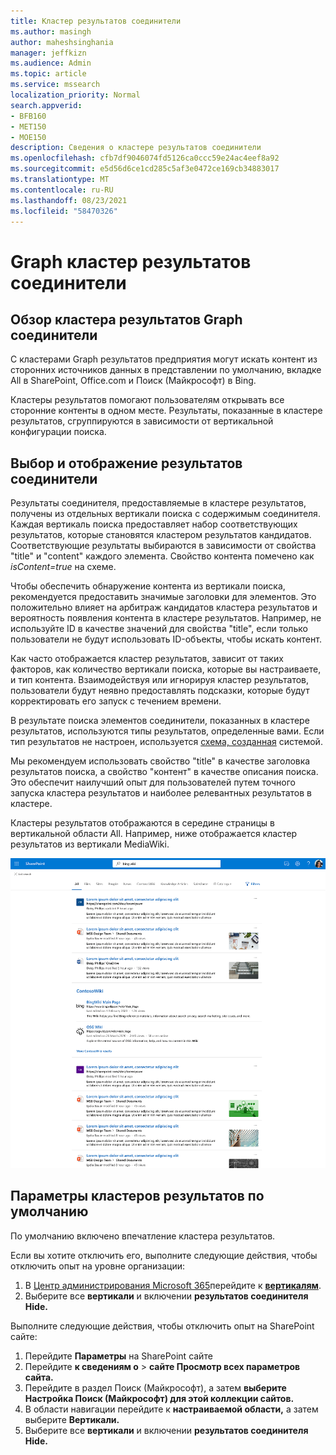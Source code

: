 ```yaml
---
title: Кластер результатов соединители
ms.author: masingh
author: maheshsinghania
manager: jeffkizn
ms.audience: Admin
ms.topic: article
ms.service: mssearch
localization_priority: Normal
search.appverid:
- BFB160
- MET150
- MOE150
description: Сведения о кластере результатов соединители
ms.openlocfilehash: cfb7df9046074fd5126ca0ccc59e24ac4eef8a92
ms.sourcegitcommit: e5d56d6ce1cd285c5af3e0472ce169cb34883017
ms.translationtype: MT
ms.contentlocale: ru-RU
ms.lasthandoff: 08/23/2021
ms.locfileid: "58470326"
---
```

# <a name="graph-connectors-result-cluster"></a>Graph кластер результатов соединители

## <a name="overview-of-the-graph-connectors-result-cluster"></a>Обзор кластера результатов Graph соединители  

С кластерами Graph результатов предприятия могут искать контент из сторонних источников данных  в представлении по умолчанию, вкладке All в SharePoint, Office.com и Поиск (Майкрософт) в Bing.

Кластеры результатов помогают пользователям открывать все сторонние контенты в одном месте. Результаты, показанные в кластере результатов, сгруппируются в зависимости от вертикальной конфигурации поиска.

## <a name="how-connector-results-are-selected-and-displayed"></a>Выбор и отображение результатов соединители

Результаты соединителя, предоставляемые в кластере результатов, получены из отдельных вертикали поиска с содержимым соединителя. Каждая вертикаль поиска предоставляет набор соответствующих результатов, которые становятся кластером результатов кандидатов. Соответствующие результаты выбираются в зависимости от свойства "title" и "content" каждого элемента. Свойство контента помечено как *isContent=true* на схеме.

Чтобы обеспечить обнаружение контента из вертикали поиска, рекомендуется предоставить значимые заголовки для элементов. Это положительно влияет на арбитраж кандидатов кластера результатов и вероятность появления контента в кластере результатов. Например, не используйте ID в качестве значений для свойства "title", если только пользователи не будут использовать ID-объекты, чтобы искать контент.

Как часто отображается кластер результатов, зависит от таких факторов, как количество вертикали поиска, которые вы настраиваете, и тип контента. Взаимодействуя или игнорируя кластер результатов, пользователи будут неявно предоставлять подсказки, которые будут корректировать его запуск с течением времени.

В результате поиска элементов соединители, [](./customize-search-page.md#create-your-own-result-type) показанных в кластере результатов, используются типы результатов, определенные вами. Если тип результатов не настроен, используется [схема, созданная](./customize-search-page.md#default-search-result-layout) системой.

Мы рекомендуем использовать свойство "title" в качестве заголовка результатов поиска, а свойство "контент" в качестве описания поиска. Это обеспечит наилучший опыт для пользователей путем точного запуска кластера результатов и наиболее релевантных результатов в кластере.

Кластеры результатов отображаются в середине страницы в вертикальной области All. Например, ниже отображается кластер результатов из вертикали MediaWiki.

![Пример кластера результатов MediaWiki.](media/result-cluster/result-cluster-example.png)

## <a name="result-clusters-default-settings"></a>Параметры кластеров результатов по умолчанию
  
По умолчанию включено впечатление кластера результатов.  

Если вы хотите отключить его, выполните следующие действия, чтобы отключить опыт на уровне организации:

1. В [Центр администрирования Microsoft 365](https://admin.microsoft.com)перейдите к [**вертикалям**](https://admin.microsoft.com/Adminportal/Home#/MicrosoftSearch/verticals).
1. Выберите все **вертикали** и включении **результатов соединителя Hide.**

Выполните следующие действия, чтобы отключить опыт на SharePoint сайте:

1. Перейдите **Параметры** на SharePoint сайте
2. Перейдите **к сведениям о** > **сайте Просмотр всех параметров сайта.**
3. Перейдите в раздел Поиск (Майкрософт), а затем **выберите Настройка Поиск (Майкрософт) для этой коллекции сайтов.**
4. В области навигации перейдите к **настраиваемой области,** а затем выберите **Вертикали.**
5. Выберите все **вертикали** и включении **результатов соединителя Hide.**
